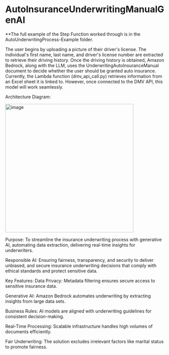 # AutoInsuranceUnderwritingManualGenAI
**The full example of the Step Function worked through is in the AutoUnderwritingProcess-Example folder.

The user begins by uploading a picture of their driver's license. The individual's first name, last name, and driver's license number are extracted to retrieve their driving history. Once the driving history is obtained, Amazon Bedrock, along with the LLM, uses the UnderwritingAutoInsuranceManual document to decide whether the user should be granted auto insurance. Currently, the Lambda function (dmv_api_call.py) retrieves information from an Excel sheet it is linked to. However, once connected to the DMV API, this model will work seamlessly.


Architecture Diagram:

<img width="406" alt="image" src="https://github.com/user-attachments/assets/455e6a29-af96-41b2-8abf-c266723c60ac">

Purpose: To streamline the insurance underwriting process with generative AI, automating data extraction, delivering real-time insights for underwriters.

Responsible AI: Ensuring fairness, transparency, and security to deliver unbiased, and secure insurance underwriting decisions that comply with ethical standards and protect sensitive data.

Key Features:
Data Privacy: Metadata filtering ensures secure access to sensitive insurance data.

Generative AI: Amazon Bedrock automates underwriting by extracting insights from large data sets.

Business Rules: AI models are aligned with underwriting guidelines for consistent decision-making.

Real-Time Processing: Scalable infrastructure handles high volumes of documents efficiently.

Fair Underwriting: The solution excludes irrelevant factors like marital status to promote fairness.


